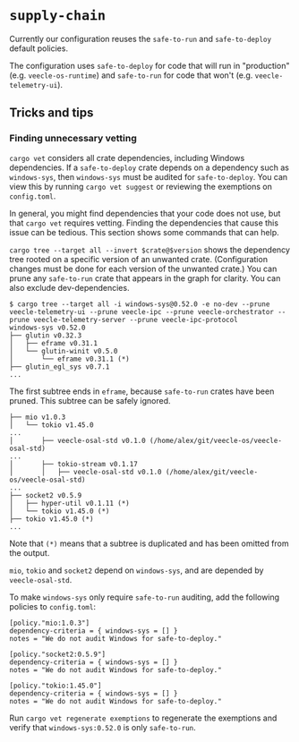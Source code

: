 # `supply-chain`

Currently our configuration reuses the `safe-to-run` and `safe-to-deploy` default policies.

The configuration uses `safe-to-deploy` for code that will run in "production" (e.g. `veecle-os-runtime`) and `safe-to-run` for code that won't (e.g. `veecle-telemetry-ui`).

## Tricks and tips

### Finding unnecessary vetting

`cargo vet` considers all crate dependencies, including Windows dependencies.
If a `safe-to-deploy` crate depends on a dependency such as `windows-sys`, then `windows-sys` must be audited for `safe-to-deploy`.
You can view this by running `cargo vet suggest` or reviewing the exemptions on `config.toml`.

In general, you might find dependencies that your code does not use, but that `cargo vet` requires vetting.
Finding the dependencies that cause this issue can be tedious.
This section shows some commands that can help.

`cargo tree --target all --invert $crate@$version` shows the dependency tree rooted on a specific version of an unwanted crate.
(Configuration changes must be done for each version of the unwanted crate.)
You can prune any `safe-to-run` crate that appears in the graph for clarity.
You can also exclude dev-dependencies.

```console
$ cargo tree --target all -i windows-sys@0.52.0 -e no-dev --prune veecle-telemetry-ui --prune veecle-ipc --prune veecle-orchestrator --prune veecle-telemetry-server --prune veecle-ipc-protocol
windows-sys v0.52.0
├── glutin v0.32.3
│   ├── eframe v0.31.1
│   └── glutin-winit v0.5.0
│       └── eframe v0.31.1 (*)
├── glutin_egl_sys v0.7.1
...
```

The first subtree ends in `eframe`, because `safe-to-run` crates have been pruned.
This subtree can be safely ignored.

```
├── mio v1.0.3
│   └── tokio v1.45.0
...
│       ├── veecle-osal-std v0.1.0 (/home/alex/git/veecle-os/veecle-osal-std)
...
│       ├── tokio-stream v0.1.17
│       │   ├── veecle-osal-std v0.1.0 (/home/alex/git/veecle-os/veecle-osal-std)
...
├── socket2 v0.5.9
│   ├── hyper-util v0.1.11 (*)
│   └── tokio v1.45.0 (*)
├── tokio v1.45.0 (*)
...
```

Note that `(*)` means that a subtree is duplicated and has been omitted from the output.

`mio`, `tokio` and `socket2` depend on `windows-sys`, and are depended by `veecle-osal-std`.

To make `windows-sys` only require `safe-to-run` auditing, add the following policies to `config.toml`:

```
[policy."mio:1.0.3"]
dependency-criteria = { windows-sys = [] }
notes = "We do not audit Windows for safe-to-deploy."

[policy."socket2:0.5.9"]
dependency-criteria = { windows-sys = [] }
notes = "We do not audit Windows for safe-to-deploy."

[policy."tokio:1.45.0"]
dependency-criteria = { windows-sys = [] }
notes = "We do not audit Windows for safe-to-deploy."
```

Run `cargo vet regenerate exemptions` to regenerate the exemptions and verify that `windows-sys:0.52.0` is only `safe-to-run`.

